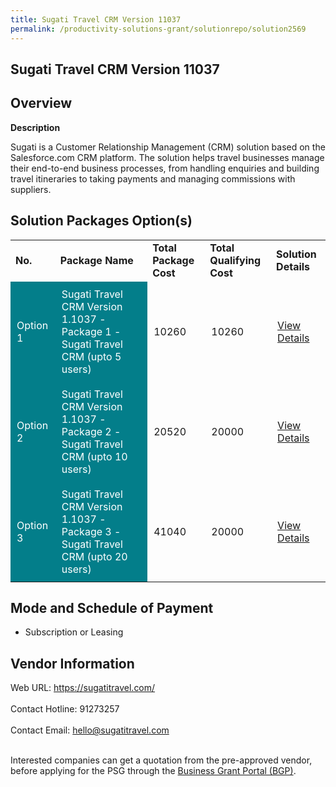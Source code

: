 ```yaml
---
title: Sugati Travel CRM Version 11037
permalink: /productivity-solutions-grant/solutionrepo/solution2569
---
```


## Sugati Travel CRM Version 11037

## Overview

**Description**

Sugati is a Customer Relationship Management (CRM) solution based on the Salesforce.com CRM platform. The solution helps travel businesses manage their end-to-end business processes, from handling enquiries and building travel itineraries to taking payments and managing commissions with suppliers.

## Solution Packages Option(s)

<table>
<tr>
<td><b>No.</b></td>
<td><b>Package Name</b></td>
<td><b>Total Package Cost</b></td>
<td><b>Total Qualifying Cost</b></td>
<td><b>Solution Details</b></td>
</tr>
<tr>
<td style='padding: 10px; background-color: #037E8A; color: #FFFFFF;'>Option 1</td>
<td style='padding: 10px; background-color: #037E8A; color: #FFFFFF;'>Sugati Travel CRM Version 1.1037 - Package 1 - Sugati Travel CRM (upto 5 users)</td>
<td style='padding: 10px;'>10260</td>
<td style='padding: 10px;'>10260</td>
<td style='padding: 10px;'><a href='https://www.gobusiness.gov.sg/images/psg/Sugati_Travel_20200841_Desensitised_Annex_3_Part_1.pdf' target='_blank'>View Details</a></td>
</tr>
<tr>
<td style='padding: 10px; background-color: #037E8A; color: #FFFFFF;'>Option 2</td>
<td style='padding: 10px; background-color: #037E8A; color: #FFFFFF;'>Sugati Travel CRM Version 1.1037 - Package 2 - Sugati Travel CRM (upto 10 users)</td>
<td style='padding: 10px;'>20520</td>
<td style='padding: 10px;'>20000</td>
<td style='padding: 10px;'><a href='https://www.gobusiness.gov.sg/images/psg/Sugati_Travel_20200841_Desensitised_Annex_3_Part_2.pdf' target='_blank'>View Details</a></td>
</tr>
<tr>
<td style='padding: 10px; background-color: #037E8A; color: #FFFFFF;'>Option 3</td>
<td style='padding: 10px; background-color: #037E8A; color: #FFFFFF;'>Sugati Travel CRM Version 1.1037 - Package 3 - Sugati Travel CRM (upto 20 users)</td>
<td style='padding: 10px;'>41040</td>
<td style='padding: 10px;'>20000</td>
<td style='padding: 10px;'><a href='https://www.gobusiness.gov.sg/images/psg/Sugati_Travel_20200841_Desensitised_Annex_3_Part_3.pdf' target='_blank'>View Details</a></td>
</tr>
</table>

## Mode and Schedule of Payment

 - Subscription or Leasing

## Vendor Information

 Web URL: https://sugatitravel.com/ <br><br>Contact Hotline: 91273257 <br><br>Contact Email: hello@sugatitravel.com <br><br>

Interested companies can get a quotation from the pre-approved vendor, before applying for the PSG through the <a href='https://www.businessgrants.gov.sg/' target='_blank' rel='noopener'>Business Grant Portal (BGP)</a>.

<script src="/jquery/resize-tables.js"></script>
